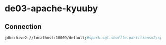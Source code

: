 # de03-apache-kyuuby

## Connection
```bash
jdbc:hive2://localhost:10009/default;#spark.sql.shuffle.partitions=2;spark.executor.memory=5g;spark.ui.port=4040;spark.dynamicAllocation.enabled=true;spark.dynamicAllocation.minExecutors=2;spark.dynamicAllocation.initialExecutors=2;spark.executor.instances=2
```